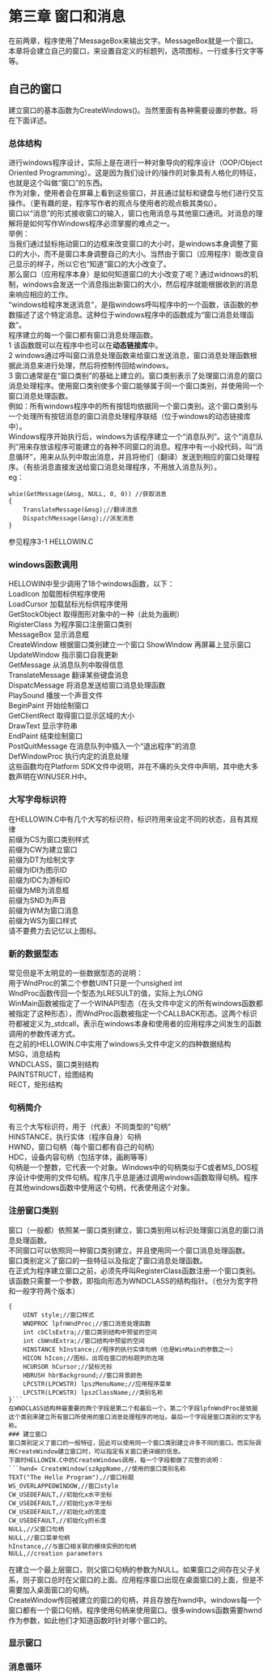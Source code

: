 # 第三章 窗口和消息
在前两章，程序使用了MessageBox来输出文字。MessageBox就是一个窗口。  
本章将会建立自己的窗口，来设置自定义的标题列，选项图标，一行或多行文字等等。  
## 自己的窗口
建立窗口的基本函数为CreateWindows()。当然里面有各种需要设置的参数。将在下面详述。  
### 总体结构
进行windows程序设计，实际上是在进行一种对象导向的程序设计（OOP/Object Oriented Programming）。这是因为我们设计的/操作的对象具有人格化的特征，也就是这个叫做“窗口”的东西。  
作为对象，使用者会在屏幕上看到这些窗口，并且通过鼠标和键盘与他们进行交互操作。（更有趣的是，程序写作者的观点与使用者的观点极其类似）。  
窗口以“消息”的形式接收窗口的输入，窗口也用消息与其他窗口通讯。对消息的理解将是如何写作Windows程序必须掌握的难点之一。  
举例：  
当我们通过鼠标拖动窗口的边框来改变窗口的大小时，是windows本身调整了窗口的大小，而不是窗口本身调整自己的大小。当然由于窗口（应用程序）能改变自己显示的样子，所以它也“知道”窗口的大小改变了。  
那么窗口（应用程序本身）是如何知道窗口的大小改变了呢？通过widnows的机制，windows会发送一个消息指出新窗口的大小，然后程序就能根据收到的消息来响应相应的工作。  
“windows给程序发送消息”，是指windows呼叫程序中的一个函数，该函数的参数描述了这个特定消息。这种位于windows程序中的函数成为“窗口消息处理函数”。   
程序建立的每一个窗口都有窗口消息处理函数。   
1 该函数既可以在程序中也可以在**动态链接库**中。    
2 windows通过呼叫窗口消息处理函数来给窗口发送消息，窗口消息处理函数根据此消息来进行处理，然后将控制传回给windows。   
3 窗口通常是在“窗口类别”的基础上建立的。窗口类别表示了处理窗口消息的窗口消息处理程序。使用窗口类别使多个窗口能够属于同一个窗口类别，并使用同一个窗口消息处理函数。  
例如：所有windows程序中的所有按钮均依据同一个窗口类别。这个窗口类别与一个处理所有按钮消息的窗口消息处理程序联结（位于windows的动态链接库中）。   
Windows程序开始执行后，windows为该程序建立一个“消息队列”。这个“消息队列”用来存放该程序可能建立的各种不同窗口的消息。程序中有一小段代码，叫“消息循环”，用来从队列中取出消息，并且将他们（翻译）发送到相应的窗口处理程序。（有些消息直接发送给窗口消息处理程序，不用放入消息队列）。  
eg：  
```
whie(GetMessage(&msg, NULL, 0, 0)) //获取消息	  
{	
	TranslateMessage(&msg);//翻译消息	
	DispatchMessage(&msg);//派发消息		
}	
```		
参见程序3-1 HELLOWIN.C  
### windows函数调用
HELLOWIN中至少调用了18个windows函数，以下：  
LoadIcon 加载图标供程序使用  
LoadCursor 加载鼠标光标供程序使用  
GetStockObject 取得图形对象中的一种（此处为画刷）  
RigisterClass 为程序窗口注册窗口类别  
MessageBox 显示消息框  
CreateWindow 根据窗口类别建立一个窗口 
ShowWindow 再屏幕上显示窗口  
UpdateWindow 指示窗口自我更新  
GetMessage 从消息队列中取得信息  
TranslateMessage 翻译某些键盘消息  
DispatcMessage 将消息发送给窗口消息处理函数  
PlaySound 播放一个声音文件  
BeginPaint 开始绘制窗口  
GetClientRect 取得窗口显示区域的大小  
DrawText 显示字符串  
EndPaint 结束绘制窗口  
PostQuitMessage 在消息队列中插入一个“退出程序”的消息  
DefWindowProc 执行内定的消息处理  
这些函数均在Platform SDK文件中说明，并在不痛的头文件中声明，其中绝大多数声明在WINUSER.H中。  
### 大写字母标识符
在HELLOWIN.C中有几个大写的标识符，标识符用来设定不同的状态，且有其规律  
前缀为CS为窗口类别样式  
前缀为CW为建立窗口  
前缀为DT为绘制文字  
前缀为IDI为图示ID	  
前缀为IDC为游标ID  
前缀为MB为消息框   
前缀为SND为声音   
前缀为WM为窗口消息   
前缀为WS为窗口样式  
请不要费力去记忆以上图标。   
### 新的数据型态
常见但是不太明显的一些数据型态的说明：  
用于WndProc的第二个参数UINT只是一个unsighed int  
WndProc函数传回一个型态为LRESULT的值，实际上为LONG   
WinMain函数被指定了一个WINAPI型态（在头文件中定义的所有windows函数都被指定了这种形态），而WndProc函数被指定一个CALLBACK形态。这两个标识符都被定义为_stdcall，表示在windows本身和使用者的应用程序之间发生的函数调用的参数传递方式。  
在之前的HELLOWIN.C中实用了windows头文件中定义的四种数据结构  
MSG，消息结构  
WNDCLASS，窗口类别结构  
PAINTSTRUCT，绘图结构   
RECT，矩形结构   
### 句柄简介
有三个大写标识符，用于（代表）不同类型的“句柄”  
HINSTANCE，执行实体（程序自身）句柄  
HWND，窗口句柄（每个窗口都有自己的句柄）  
HDC，设备内容句柄（包括字体，画刷等等）  
句柄是一个整数，它代表一个对象。Windows中的句柄类似于C或者MS_DOS程序设计中使用的文件句柄。程序几乎总是通过调用windows函数取得句柄。程序在其他windows函数中使用这个句柄，代表使用这个对象。  
### 注册窗口类别
窗口（一般都）依照某一窗口类别建立，窗口类别用以标识处理窗口消息的窗口消息处理函数。  
不同窗口可以依照同一种窗口类别建立，并且使用同一个窗口消息处理函数。  
窗口类别定义了窗口的一些特征以及指定了窗口消息处理函数。  
在正式为程序建立窗口之前，必须先呼叫RegisterClass函数注册一个窗口类别。该函数只需要一个参数，即指向形态为WNDCLASS的结构指针。（也分为宽字符和一般字符两个版本）  
```typedef struct tagWNDCLASSA(tagWNDCLASSW)  
{  
	UINT style;//窗口样式  
	WNDPROC lpfnWndProc;//窗口消息处理函数  
	int cbClsExtra;//窗口类别结构中预留的空间  
	int cbWndExtra;//窗口结构中预留的空间  
	HINSTANCE hInstance;//程序的执行实体句柄（也是WinMain的参数之一）  
	HICON hIcon;//图标，出现在窗口的标题列的左端  
	HCURSOR hCursor;//鼠标光标  
	HBRUSH hbrBackground;//窗口背景颜色  
	LPCSTR(LPCWSTR) lpszMenuName;//应用程序菜单  
	LPCSTR(LPCWSTR) lpszClassName;//类别名称  
}```     
在WNDCLASS结构种最重要的两个字段是第二个和最后一个。第二个字段lpfnWndProc是依据这个类别来建立所有窗口所使用的窗口消息处理程序的地址。最后一个字段是窗口类别的文字名称。  
### 建立窗口  
窗口类别定义了窗口的一般特征，因此可以使用同一个窗口类别建立许多不同的窗口。而实际调用CreateWindow建立窗口时，可以指定有关窗口更详细的信息。  
下面时HELLOWIN.C中的CreateWindows调用，每一个字段都做了完整的说明：  
```hwnd= CreateWindow(szAppName,//使用的窗口类别名称  
TEXT("The Hello Program"),//窗口标题  
WS_OVERLAPPEDWINDOW,//窗口style  
CW_USEDEFAULT,//初始化x水平坐标  
CW_USEDEFAULT,//初始化y水平坐标  
CW_USEDEFAULT,//初始化x的宽度  
CW_USEDEFAULT,//初始化y的长度  
NULL,//父窗口句柄  
NULL,//窗口菜单句柄  
hInstance,//与窗口相关联的模块实例的句柄   
NULL,//creation parameters
```
在建立一个最上层窗口，则父窗口句柄的参数为NULL。如果窗口之间存在父子关系，则子窗口总时在父窗口的上面。应用程序窗口出现在桌面窗口的上面，但是不需要加入桌面窗口的句柄。  
CreateWindow传回被建立的窗口的句柄，并且存放在hwnd中。windows每一个窗口都有一个窗口句柄，程序使用句柄来使用窗口。很多windows函数需要hwnd作为参数，如此他们才知道函数时针对哪个窗口的。  
### 显示窗口  
### 消息循环  
  
